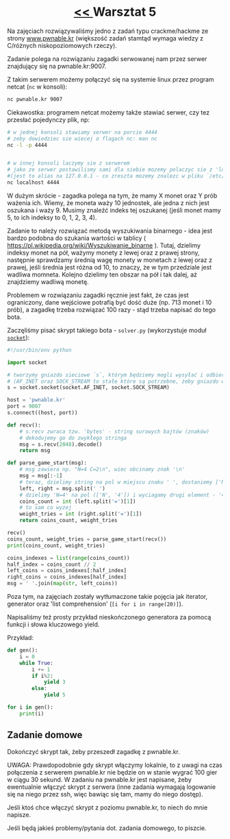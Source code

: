 <h1 align="center"><a href="../lab3/lab3.md"> << </a>Warsztat 5</h1>

Na zajęciach rozwiązywaliśmy jedno z zadań typu crackme/hackme ze strony www.pwnable.kr (większość zadań stamtąd wymaga wiedzy z C/różnych niskopoziomowych rzeczy).

Zadanie polega na rozwiązaniu zagadki serwowanej nam przez serwer znajdujący się na pwnable.kr:9007.

Z takim serwerem możemy połączyć się na systemie linux przez program netcat (`nc` w konsoli):

```bash
nc pwnable.kr 9007
```

Ciekawostka: programem netcat możemy także stawiać serwer, czy tez przesłać pojedynczy plik, np:

```bash
# w jednej konsoli stawiamy serwer na porcie 4444
# zeby dowiedziec sie wiecej o flagach nc: man nc
nc -l -p 4444


# w innej konsoli laczymy sie z serwerem
# jako ze serwer postawilismy sami dla siebie mozemy polaczyc sie z 'localhost'
#(jest to alias na 127.0.0.1 - co zreszta mozemy znalezc w pliku `/etc/hosts`)
nc localhost 4444
```


W dużym skrócie - zagadka polega na tym, że mamy X monet oraz Y prób ważenia ich. Wiemy, że moneta waży 10 jednostek, ale jedna z nich jest oszukana i waży 9. Musimy znaleźć indeks tej oszukanej (jeśli monet mamy 5, to ich indeksy to 0, 1, 2, 3, 4).

Zadanie to należy rozwiązać metodą wyszukiwania binarnego - idea jest bardzo podobna do szukania wartości w tablicy ( https://pl.wikipedia.org/wiki/Wyszukiwanie_binarne ). Tutaj, dzielimy indeksy monet na pół, ważymy monety z lewej oraz z prawej strony, następnie sprawdzamy średnią wagę monety w monetach z lewej oraz z prawej, jeśli średnia jest różna od 10, to znaczy, że w tym przedziale jest wadliwa momneta. Kolejno dzielimy ten obszar na pół i tak dalej, aż znajdziemy wadliwą monetę.

Problemem w rozwiązaniu zagadki ręcznie jest fakt, że czas jest ograniczony, dane wejściowe potrafią być dość duże (np. 713 monet i 10 prób), a zagadkę trzeba rozwiązać 100 razy - stąd trzeba napisać do tego bota.

Zaczęliśmy pisać skrypt takiego bota - `solver.py` (wykorzystuje moduł [`socket`](https://docs.python.org/3/howto/sockets.html)):

```python
#!/usr/bin/env python

import socket

# tworzymy gniazdo sieciowe `s`, którym będziemy mogli wysyłać i odbierać pakiety
# (AF_INET oraz SOCK_STREAM to stałe które są potrzebne, żeby gniazdo wykorzystywało protokół TCP/IP)
s = socket.socket(socket.AF_INET, socket.SOCK_STREAM)

host = 'pwnable.kr'
port = 9007
s.connect((host, port))

def recv():
    # s.recv zwraca tzw. 'bytes' - string surowych bajtów (znaków)
    # dekodujemy go do zwykłego stringa
    msg = s.recv(2048).decode()
    return msg

def parse_game_start(msg):
    # msg zawiera np. "N=4 C=2\n", wiec obcinamy znak '\n'
    msg = msg[:-1]
    # teraz, dzielimy string na pol w miejscu znaku ' ', dostaniemy ['N=4', 'C=2']
    left, right = msg.split(' ')
    # dzielimy 'N=4' na pol (['N', '4']) i wyciagamy drugi element - '4', a nastepnie zamieniamy go na int
    coins_count = int (left.split('=')[1])
    # to sam co wyzej
    weight_tries = int (right.split('=')[1])
    return coins_count, weight_tries

recv()
coins_count, weight_tries = parse_game_start(recv())
print(coins_count, weight_tries)

coins_indexes = list(range(coins_count))
half_index = coins_count // 2
left_coins = coins_indexes[:half_index]
right_coins = coins_indexes[half_index]
msg = ' '.join(map(str, left_coins))
```

Poza tym, na zajęciach zostały wytłumaczone takie pojęcia jak iterator, generator oraz 'list comprehension' (`[i for i in range(20)]`).

Napisaliśmy też prosty przykład nieskończonego generatora za pomocą funkcji i słowa kluczowego yield.

Przykład:

```python
def gen():
    i = 0
    while True:
        i += 1
        if i%2:
            yield 3
        else:
            yield 5

for i in gen():
    print(i)
```

## Zadanie domowe

Dokończyć skrypt tak, żeby przeszedł zagadkę z pwnable.kr.

UWAGA: Prawdopodobnie gdy skrypt włączymy lokalnie, to z uwagi na czas połączenia z serwerem pwnable.kr nie będzie on w stanie wygrać 100 gier w ciągu 30 sekund. W zadaniu na pwnable.kr jest napisane, żeby ewentualnie włączyć skrypt z serwera (inne zadania wymagają logowanie się na niego przez ssh, więc bawiąc się tam, mamy do niego dostęp).

Jeśli ktoś chce włączyć skrypt z poziomu pwnable.kr, to niech do mnie napisze.

Jeśli będą jakieś problemy/pytania dot. zadania domowego, to piszcie.
